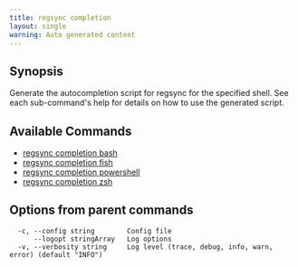 ```yaml
---
title: regsync completion
layout: single
warning: Auto generated content
---
```


## Synopsis

Generate the autocompletion script for regsync for the specified shell.
See each sub-command's help for details on how to use the generated script.

## Available Commands

- [regsync completion bash](./bash)
- [regsync completion fish](./fish)
- [regsync completion powershell](./powershell)
- [regsync completion zsh](./zsh)

## Options from parent commands

```text
  -c, --config string        Config file
      --logopt stringArray   Log options
  -v, --verbosity string     Log level (trace, debug, info, warn, error) (default "INFO")
```
